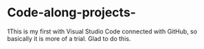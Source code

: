 # Code-along-projects-

1This is my first with Visual Studio Code connected with GitHub, so basically it is more of a trial. Glad to do this.
